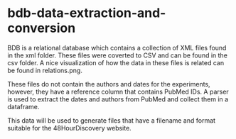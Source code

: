 # bdb-data-extraction-and-conversion

BDB is a relational database which contains a collection of XML files found in the xml folder. These files were coverted to CSV and can be found in the csv folder. A nice visualization of how the data in these files is related can be found in relations.png.

These files do not contain the authors and dates for the experiments, however, they have a reference column that contains PubMed IDs. A parser is used to extract the dates and authors from PubMed and collect them in a dataframe.

This data will be used to generate files that have a filename and format suitable for the 48HourDiscovery website.
